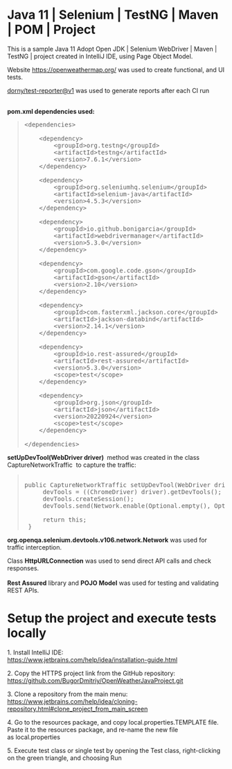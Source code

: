 <h1>Java 11 | Selenium | TestNG | Maven | POM | Project</h1>
<p>This is a sample Java 11 Adopt Open JDK | Selenium WebDriver | Maven | TestNG | project created in IntelliJ IDE, using Page Object Model.</p>
<p>Website <a href="https://openweathermap.org/">https://openweathermap.org/</a>&nbsp;was used to create functional, and UI tests.</p>
<p><a href="https://github.com/BugorDmitriy/OpenWeatherJavaProject/blob/main/.github/workflows/ci.yml</a> file was used for the GitHub workflow<br /><br /><a href="https://github.com/dorny/test-reporter">dorny/test-reporter@v1</a> was used to generate reports after each CI run<br /><br /></p>
<p><strong>pom.xml dependencies used:</strong></p>
<blockquote>
<pre>&lt;dependencies&gt;<br /><br />    &lt;dependency&gt;<br />        &lt;groupId&gt;org.testng&lt;/groupId&gt;<br />        &lt;artifactId&gt;testng&lt;/artifactId&gt;<br />        &lt;version&gt;7.6.1&lt;/version&gt;<br />    &lt;/dependency&gt;<br /><br />    &lt;dependency&gt;<br />        &lt;groupId&gt;org.seleniumhq.selenium&lt;/groupId&gt;<br />        &lt;artifactId&gt;selenium-java&lt;/artifactId&gt;<br />        &lt;version&gt;4.5.3&lt;/version&gt;<br />    &lt;/dependency&gt;<br /><br />    &lt;dependency&gt;<br />        &lt;groupId&gt;io.github.bonigarcia&lt;/groupId&gt;<br />        &lt;artifactId&gt;webdrivermanager&lt;/artifactId&gt;<br />        &lt;version&gt;5.3.0&lt;/version&gt;<br />    &lt;/dependency&gt;<br /><br />    &lt;dependency&gt;<br />        &lt;groupId&gt;com.google.code.gson&lt;/groupId&gt;<br />        &lt;artifactId&gt;gson&lt;/artifactId&gt;<br />        &lt;version&gt;2.10&lt;/version&gt;<br />    &lt;/dependency&gt;<br /><br />    &lt;dependency&gt;<br />        &lt;groupId&gt;com.fasterxml.jackson.core&lt;/groupId&gt;<br />        &lt;artifactId&gt;jackson-databind&lt;/artifactId&gt;<br />        &lt;version&gt;2.14.1&lt;/version&gt;<br />    &lt;/dependency&gt;<br /><br />    &lt;dependency&gt;<br />        &lt;groupId&gt;io.rest-assured&lt;/groupId&gt;<br />        &lt;artifactId&gt;rest-assured&lt;/artifactId&gt;<br />        &lt;version&gt;5.3.0&lt;/version&gt;<br />        &lt;scope&gt;test&lt;/scope&gt;<br />    &lt;/dependency&gt;<br /><br />    &lt;dependency&gt;<br />        &lt;groupId&gt;org.json&lt;/groupId&gt;<br />        &lt;artifactId&gt;json&lt;/artifactId&gt;<br />        &lt;version&gt;20220924&lt;/version&gt;<br />        &lt;scope&gt;test&lt;/scope&gt;<br />    &lt;/dependency&gt;<br /><br />&lt;/dependencies&gt;</pre>
</blockquote>
<p><strong>setUpDevTool(WebDriver driver)&nbsp;</strong> method was created in the class CaptureNetworkTraffic &nbsp;to capture the traffic:</p>
<blockquote>
<pre><br />public&nbsp;CaptureNetworkTraffic setUpDevTool(WebDriver driver) {<br />&nbsp; &nbsp; &nbsp;devTools&nbsp;= ((ChromeDriver) driver).getDevTools();<br />&nbsp; &nbsp; &nbsp;devTools.createSession();<br />&nbsp; &nbsp; &nbsp;devTools.send(Network.enable(Optional.empty(), Optional.empty(), Optional.empty()));<br />&nbsp;<br />&nbsp; &nbsp; &nbsp;return this;<br />&nbsp;}&nbsp;</pre>
</blockquote>
<p><strong>org.openqa.selenium.devtools.v106.network.Network</strong>&nbsp;was used for traffic interception.</p>
<p>Class&nbsp;<strong>HttpURLConnection</strong>&nbsp;was used to send direct API calls and check responses.<br /><br /><strong>Rest Assured</strong> library and&nbsp;<strong>POJO Model</strong> was used for testing and validating REST APIs.</p>
<h1>Setup the project and execute tests locally</h1>
<p>1. Install IntelliJ IDE:<br /><a href="https://www.jetbrains.com/help/idea/installation-guide.html">https://www.jetbrains.com/help/idea/installation-guide.html</a></p>
<p>2. Copy the HTTPS project link from the GitHub repository:&nbsp;<br /><a href="https://github.com/BugorDmitriy/OpenWeatherJavaProject.git">https://github.com/BugorDmitriy/OpenWeatherJavaProject.git</a></p>
<p>3. Clone a repository from the main menu:&nbsp;<br /><a title="https://www.jetbrains.com/help/idea/cloning-repository.html#clone_project_from_main_screen" href="https://www.jetbrains.com/help/idea/cloning-repository.html#clone_project_from_main_screen">https://www.jetbrains.com/help/idea/cloning-repository.html#clone_project_from_main_screen</a></p>
<p>4. Go to the resources package, and copy local.properties.TEMPLATE file. Paste it to the resources package, and re-name the new file as&nbsp;local.properties</p>
<p>5. Execute test class or single test by opening the Test class, right-clicking on the green triangle, and choosing Run</p>
